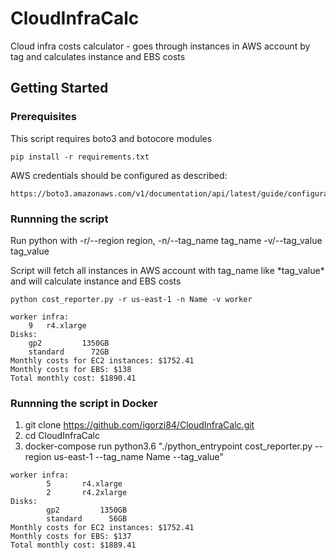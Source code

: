 # CloudInfraCalc

Cloud infra costs calculator - goes through instances in AWS account by tag and calculates instance and EBS costs

## Getting Started

### Prerequisites

This script requires boto3 and botocore modules
```
pip install -r requirements.txt
```
AWS credentials should be configured as described:
```
https://boto3.amazonaws.com/v1/documentation/api/latest/guide/configuration.html
```

### Runnning the script

Run python with -r/--region region, -n/--tag_name tag_name -v/--tag_value tag_value

Script will fetch all instances in AWS account with tag_name like \*tag_value\* and will calculate instance and EBS costs

```
python cost_reporter.py -r us-east-1 -n Name -v worker

worker infra: 
	9	r4.xlarge
Disks: 
	gp2         1350GB
	standard      72GB
Monthly costs for EC2 instances: $1752.41
Monthly costs for EBS: $138
Total monthly cost: $1890.41
```

### Runnning the script in Docker


1. git clone https://github.com/igorzi84/CloudInfraCalc.git
2. cd CloudInfraCalc
3. docker-compose run python3.6 "./python_entrypoint cost_reporter.py --region us-east-1 --tag_name Name --tag_value" 

```
worker infra:
        5       r4.xlarge
        2       r4.2xlarge
Disks:
        gp2         1350GB
        standard      56GB
Monthly costs for EC2 instances: $1752.41
Monthly costs for EBS: $137
Total monthly cost: $1889.41
```
